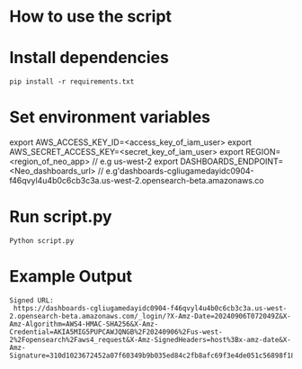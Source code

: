 # How to use the script
# Install dependencies
`pip install -r requirements.txt`

# Set environment variables
export AWS_ACCESS_KEY_ID=<access_key_of_iam_user>
export AWS_SECRET_ACCESS_KEY=<secret_key_of_iam_user>
export REGION=<region_of_neo_app> // e.g us-west-2
export DASHBOARDS_ENDPOINT= <Neo_dashboards_url> // e.g'dashboards-cgliugamedayidc0904-f46qvyl4u4b0c6cb3c3a.us-west-2.opensearch-beta.amazonaws.co
# Run script.py
`Python script.py`
# Example Output
```
Signed URL:
 https://dashboards-cgliugamedayidc0904-f46qvyl4u4b0c6cb3c3a.us-west-2.opensearch-beta.amazonaws.com/_login/?X-Amz-Date=20240906T072049Z&X-Amz-Algorithm=AWS4-HMAC-SHA256&X-Amz-Credential=AKIA5MIG5PUPCAWJQNGB%2F20240906%2Fus-west-2%2Fopensearch%2Faws4_request&X-Amz-SignedHeaders=host%3Bx-amz-date&X-Amz-Signature=310d1023672452a07f60349b9b035ed84c2fb8afc69f3e4de051c56898f18a2f

